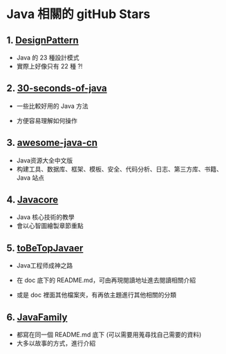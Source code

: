 # Java 相關的 gitHub Stars

## 1. [DesignPattern](https://github.com/youlookwhat/DesignPattern)

- Java 的 23 種設計模式
- 實際上好像只有 22 種 ?!



## 2. [30-seconds-of-java](https://github.com/iluwatar/30-seconds-of-java)

- 一些比較好用的 Java 方法

- 方便容易理解如何操作

  

## 3. [awesome-java-cn](https://github.com/jobbole/awesome-java-cn)

- Java资源大全中文版
- 构建工具、数据库、框架、模板、安全、代码分析、日志、第三方库、书籍、Java 站点



## 4. [Javacore](https://github.com/dunwu/javacore)

- Java 核心技術的教學
- 會以心智圖繪製章節重點



## 5. [toBeTopJavaer](https://github.com/hollischuang/toBeTopJavaer)

- Java工程师成神之路

- 在 doc 底下的 README.md，可由再現閱讀地址進去閱讀相關介紹
- 或是 doc 裡面其他檔案夾，有再依主題進行其他相關的分類



## 6. [JavaFamily](https://github.com/AobingJava/JavaFamily)

- 都寫在同一個 README.md 底下 (可以需要用蒐尋找自己需要的資料)
- 大多以故事的方式，進行介紹
